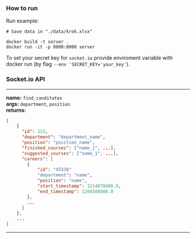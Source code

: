 ### How to run

Run example:
```
# Save data in "./data/krok.xlsx"

docker build -t server .
docker run -it -p 8000:8000 server
```

To set your secret key for `socket.io` provide enviroment variable with docker run (by flag `--env 'SECRET_KEY='your_key'`).

### Socket.io API

___
**name:** `find_canditates`\
**args:** `department`, `position`\
**returns:**
```json
[
    {
      "id": 123,
      "department": "department_name",
      "position": "position_name",
      "finished_courses": ["name_1", ...],
      "suggested_courses": ["name_1", ...],
      "careers": [
        {
            "id": "45338"
            "department": "name",
            "position": "name",
            "start_timestamp": 1214870400.0,
            "end_timestamp": 1204588800.0
        },
        ...
      ]
    },
    ...
]
```
___
